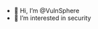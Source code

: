 - 👋 Hi, I’m @VulnSphere
- 👀 I’m interested in security


<!---
VulnSphere/VulnSphere is a ✨ special ✨ repository because its `README.md` (this file) appears on your GitHub profile.
You can click the Preview link to take a look at your changes.
--->
